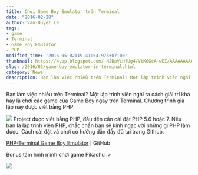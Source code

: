 ```yaml
---
title: Chơi Game Boy Emulator trên Terminal
date: "2016-02-28"
author: Van-Duyet Le
tags:
- game
- Terminal
- Game Boy Emulator
- PHP
modified_time: '2016-05-02T19:41:54.973+07:00'
thumbnail: https://4.bp.blogspot.com/-NJDpViHfUg4/VtKOGcA-wEI/AAAAAAAAQes/dI5hCCos2CA/s1600/yq3uxuyqhyfjdb9q460h.gif
slug: /2016/02/game-boy-emulator-in-terminal.html
category: News
description: Bạn làm việc nhiều trên Terminal? Một lập trình viên nghĩ ra cách giải trí khá hay là chơi các game của Game Boy ngay trên Terminal. Chương trình giả lập này được viết bằng PHP.
---
```


Bạn làm việc nhiều trên Terminal? Một lập trình viên nghĩ ra cách giải trí khá hay là chơi các game của Game Boy ngay trên Terminal. Chương trình giả lập này được viết bằng PHP.

![](https://4.bp.blogspot.com/-NJDpViHfUg4/VtKOGcA-wEI/AAAAAAAAQes/dI5hCCos2CA/s1600/yq3uxuyqhyfjdb9q460h.gif)
Project được viết bằng PHP, đầu tiên cần cài đặt PHP 5.6 hoặc 7. Nếu bạn là lập trình viên PHP, chắc chắn bạn sẽ kinh ngạc với những gì PHP làm được. Cách cài đặt và chơi có hướng dẫn đầy đủ tại trang Github.

[PHP-Terminal Game Boy Emulator](https://github.com/gabrielrcouto/php-terminal-gameboy-emulator) | GitHub

Bonus tấm hình mình chơi game Pikachu :>

![](https://3.bp.blogspot.com/-CkqUYA7KthM/VtKO3j9db7I/AAAAAAAAQew/dc1O8_GP3tY/s1600/Screenshot%2Bfrom%2B2016-02-28%2B12-53-42.png)
